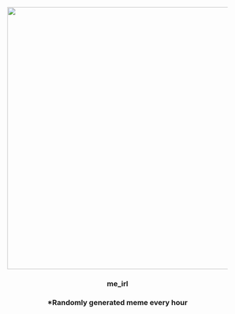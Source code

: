 <p align="center">
        <img src="https://i.redd.it/sefm1d5xvpf91.jpg" width="600" height="600">
        </p>
        <h3 align="center">me_irl</h3>
        <h3 align="center">*Randomly generated meme every hour</h3>
    